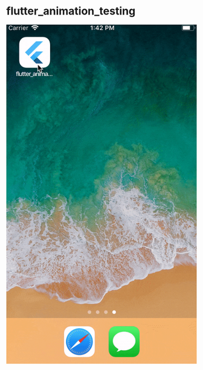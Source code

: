 # flutter_animation_testing

<p align="center">
  <img src="/blob/flutter_animation_control.gif">
</p>
